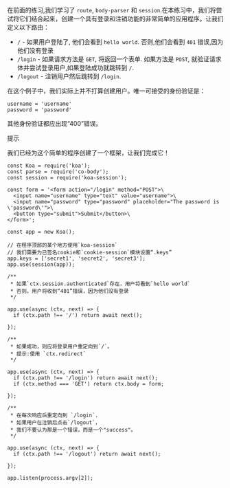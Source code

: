 在前面的练习,我们学习了 `route`, `body-parser` 和 `session`.在本练习中，我们将尝试将它们结合起来，创建一个具有登录和注销功能的非常简单的应用程序。让我们定义以下路由：

- `/` - 如果用户登陆了, 他们会看到 `hello world`. 否则,他们会看到 `401` 错误,因为他们没有登录
- `/login` - 如果请求方法是 `GET`, 将返回一个表单. 如果方法是 `POST`, 就验证请求体并尝试登录用户,如果登陆成功就跳转到 `/`.
- `/logout` - 注销用户然后跳转到 `/login`.

在这个例子中，我们实际上并不打算创建用户。唯一可接受的身份验证是：

```
username = 'username'
password = 'password'
```

其他身份验证都应出现“400”错误。

提示

我们已经为这个简单的程序创建了一个框架，让我们完成它！

```
const Koa = require('koa');
const parse = require('co-body');
const session = require('koa-session');

const form = '<form action="/login" method="POST">\
  <input name="username" type="text" value="username">\
  <input name="password" type="password" placeholder="The password is \'password\'">\
  <button type="submit">Submit</button>\
</form>';

const app = new Koa();

// 在程序顶部的某个地方使用`koa-session`
// 我们需要为已签名cookie和`cookie-session`模块设置“.keys”
app.keys = ['secret1', 'secret2', 'secret3'];
app.use(session(app));

/**
 * 如果`ctx.session.authenticated`存在，用户将看到`hello world`
 * 否则，用户将收到“401”错误，因为他们没有登录
 */

app.use(async (ctx, next) => {
  if (ctx.path !== '/') return await next();

});

/**
 * 如果成功，则应将登录用户重定向到`/`。
 * 提示:使用 `ctx.redirect`
 */

app.use(async (ctx, next) => {
  if (ctx.path !== '/login') return await next();
  if (ctx.method === 'GET') return ctx.body = form;

});

/**
 * 在每次响应后重定向到 `/login`.
 * 如果用户在注销后点击`/logout`，
 * 我们不要认为那是一个错误，而是一个"success"。
 */

app.use(async (ctx, next) => {
  if (ctx.path !== '/logout') return await next();

});

app.listen(process.argv[2]);
```
